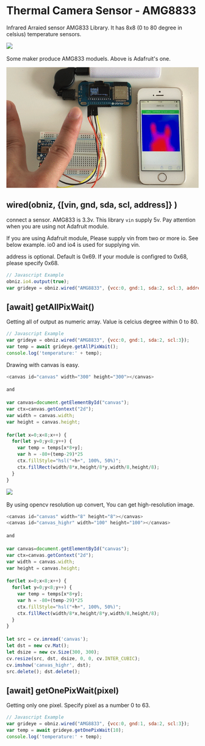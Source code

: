 # Thermal Camera Sensor - AMG8833
Infrared Arraied sensor AMG833 Library.
It has 8x8 (0 to 80 degree in celsius) temperature sensors.

![](image.jpg)

Some maker produce AMG833 moduels.
Above is Adafruit's one.

![](gif.gif)


## wired(obniz,  {[vin, gnd, sda, scl, address]} )
connect a sensor.
AMG833 is 3.3v. This library `vin` supply 5v. Pay attention when you are using not Adafruit module.

If you are using Adafruit module, Please supply vin from two or more io. See below example. io0 and io4 is used for supplying vin.

address is optional. Default is 0x69. If your module is configred to 0x68, please specify 0x68.

```javascript
// Javascript Example
obniz.io4.output(true);
var grideye = obniz.wired("AMG8833", {vcc:0, gnd:1, sda:2, scl:3, address:0x69});
```


## [await] getAllPixWait()
Getting all of output as numeric array.
Value is celcius degree within 0 to 80.
```javascript
// Javascript Example
var grideye = obniz.wired("AMG8833", {vcc:0, gnd:1, sda:2, scl:3});
var temp = await grideye.getAllPixWait();
console.log('temperature:' + temp);
```

Drawing with canvas is easy.

```javascript
<canvas id="canvas" width="300" height="300"></canvas>

and

var canvas=document.getElementById("canvas");
var ctx=canvas.getContext("2d");
var width = canvas.width;
var height = canvas.height;

for(let x=0;x<8;x++) {
  for(let y=0;y<8;y++) {
    var temp = temps[x*8+y];
    var h = -80+(temp-29)*25
    ctx.fillStyle="hsl("+h+", 100%, 50%)";
    ctx.fillRect(width/8*x,height/8*y,width/8,height/8);
  }
}
```

![](normalresl.png)

By using opencv resolution up convert, You can get high-resolution image.

```javascript
<canvas id="canvas" width="8" height="8"></canvas>
<canvas id="canvas_highr" width="100" height="100"></canvas>

and

var canvas=document.getElementById("canvas");
var ctx=canvas.getContext("2d");
var width = canvas.width;
var height = canvas.height;

for(let x=0;x<8;x++) {
  for(let y=0;y<8;y++) {
    var temp = temps[x*8+y];
    var h = -80+(temp-29)*25
    ctx.fillStyle="hsl("+h+", 100%, 50%)";
    ctx.fillRect(width/8*x,height/8*y,width/8,height/8);
  }
}

let src = cv.imread('canvas');
let dst = new cv.Mat();
let dsize = new cv.Size(300, 300);
cv.resize(src, dst, dsize, 0, 0, cv.INTER_CUBIC);
cv.imshow('canvas_highr', dst);
src.delete(); dst.delete();
```

## [await] getOnePixWait(pixel)
Getting only one pixel. Specify pixel as a number 0 to 63.

```javascript
// Javascript Example
var grideye = obniz.wired("AMG8833", {vcc:0, gnd:1, sda:2, scl:3});
var temp = await grideye.getOnePixWait(10);
console.log('temperature:' + temp);
```
